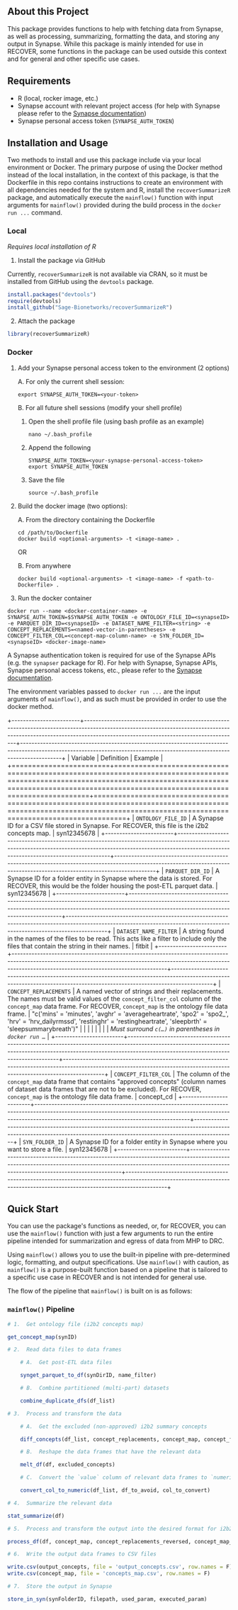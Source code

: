 ## About this Project

This package provides functions to help with fetching data from Synapse, as well as processing, summarizing, formatting the data, and storing any output in Synapse. While this package is mainly intended for use in RECOVER, some functions in the package can be used outside this context and for general and other specific use cases.

## Requirements

-   R (local, rocker image, etc.)
-   Synapse account with relevant project access (for help with Synapse please refer to the [Synapse documentation](https://help.synapse.org/docs/))
-   Synapse personal access token (`SYNAPSE_AUTH_TOKEN`)

## Installation and Usage

Two methods to install and use this package include via your local environment or Docker. The primary purpose of using the Docker method instead of the local installation, in the context of this package, is that the Dockerfile in this repo contains instructions to create an environment with all dependencies needed for the system and R, install the `recoverSummarizeR` package, and automatically execute the `mainflow()` function with input arguments for `mainflow()` provided during the build process in the `docker run ...` command.

### Local

*Requires local installation of R*

1.  Install the package via GitHub

Currently, `recoverSummarizeR` is not available via CRAN, so it must be installed from GitHub using the `devtools` package.

```R
install.packages("devtools")
require(devtools)
install_github("Sage-Bionetworks/recoverSummarizeR")
```

2.  Attach the package

```R
library(recoverSummarizeR)
```

### Docker

1.  Add your Synapse personal access token to the environment (2 options)

    A. For only the current shell session:

    ```Shell
    export SYNAPSE_AUTH_TOKEN=<your-token>
    ```

    B. For all future shell sessions (modify your shell profile)

    1.  Open the shell profile file (using bash profile as an example)

        ```Shell
        nano ~/.bash_profile
        ```

    2.  Append the following

        ```Shell
        SYNAPSE_AUTH_TOKEN=<your-synapse-personal-access-token>
        export SYNAPSE_AUTH_TOKEN
        ```

    3.  Save the file

        ```Shell
        source ~/.bash_profile
        ```

2.  Build the docker image (two options):

    A.  From the directory containing the Dockerfile

    ```Shell
    cd /path/to/Dockerfile
    docker build <optional-arguments> -t <image-name> .
    ```

    OR

    B.  From anywhere

    ```Shell
    docker build <optional-arguments> -t <image-name> -f <path-to-Dockerfile> .
    ```

3.  Run the docker container

```Shell
docker run --name <docker-container-name> -e SYNAPSE_AUTH_TOKEN=$SYNAPSE_AUTH_TOKEN -e ONTOLOGY_FILE_ID=<synapseID> -e PARQUET_DIR_ID=<synapseID> -e DATASET_NAME_FILTER=<string> -e CONCEPT_REPLACEMENTS=<named-vector-in-parentheses> -e CONCEPT_FILTER_COL=<concept-map-column-name> -e SYN_FOLDER_ID=<synapseID> <docker-image-name>
```

A Synapse authentication token is required for use of the Synapse APIs (e.g. the `synapser` package for R). For help with Synapse, Synapse APIs, Synapse personal access tokens, etc., please refer to the [Synapse documentation](https://help.synapse.org/docs/).

The environment variables passed to `docker run ...` are the input arguments of `mainflow()`, and as such must be provided in order to use the docker method.

+------------------------+------------------------------------------------------------------------------------------------------------------------------------------------------------------------------------------------------------------+--------------------------------------------------------------------------------------------------------------------------------------------------------------------------+
| Variable               | Definition                                                                                                                                                                                                       | Example                                                                                                                                                                  |
+========================+==================================================================================================================================================================================================================+==========================================================================================================================================================================+
| `ONTOLOGY_FILE_ID`     | A Synapse ID for a CSV file stored in Synapse. For RECOVER, this file is the i2b2 concepts map.                                                                                                                  | syn12345678                                                                                                                                                              |
+------------------------+------------------------------------------------------------------------------------------------------------------------------------------------------------------------------------------------------------------+--------------------------------------------------------------------------------------------------------------------------------------------------------------------------+
| `PARQUET_DIR_ID`       | A Synapse ID for a folder entity in Synapse where the data is stored. For RECOVER, this would be the folder housing the post-ETL parquet data.                                                                   | syn12345678                                                                                                                                                              |
+------------------------+------------------------------------------------------------------------------------------------------------------------------------------------------------------------------------------------------------------+--------------------------------------------------------------------------------------------------------------------------------------------------------------------------+
| `DATASET_NAME_FILTER`  | A string found in the names of the files to be read. This acts like a filter to include only the files that contain the string in their names.                                                                   | fitbit                                                                                                                                                                   |
+------------------------+------------------------------------------------------------------------------------------------------------------------------------------------------------------------------------------------------------------+--------------------------------------------------------------------------------------------------------------------------------------------------------------------------+
| `CONCEPT_REPLACEMENTS` | A named vector of strings and their replacements. The names must be valid values of the `concept_filter_col` column of the `concept_map` data frame. For RECOVER, `concept_map` is the ontology file data frame. | "c('mins' = 'minutes', 'avghr' = 'averageheartrate', 'spo2' = 'spo2\_', 'hrv' = 'hrv_dailyrmssd', 'restinghr' = 'restingheartrate', 'sleepbrth' = 'sleepsummarybreath')" |
|                        |                                                                                                                                                                                                                  |                                                                                                                                                                          |
|                        |                                                                                                                                                                                                                  | *Must surround `c(…)` in parentheses in `docker run …`*                                                                                                                  |
+------------------------+------------------------------------------------------------------------------------------------------------------------------------------------------------------------------------------------------------------+--------------------------------------------------------------------------------------------------------------------------------------------------------------------------+
| `CONCEPT_FILTER_COL`   | The column of the `concept_map` data frame that contains "approved concepts" (column names of dataset data frames that are not to be excluded). For RECOVER, `concept_map` is the ontology file data frame.      | concept_cd                                                                                                                                                               |
+------------------------+------------------------------------------------------------------------------------------------------------------------------------------------------------------------------------------------------------------+--------------------------------------------------------------------------------------------------------------------------------------------------------------------------+
| `SYN_FOLDER_ID`        | A Synapse ID for a folder entity in Synapse where you want to store a file.                                                                                                                                      | syn12345678                                                                                                                                                              |
+------------------------+------------------------------------------------------------------------------------------------------------------------------------------------------------------------------------------------------------------+--------------------------------------------------------------------------------------------------------------------------------------------------------------------------+

## Quick Start

You can use the package's functions as needed, or, for RECOVER, you can use the `mainflow()` function with just a few arguments to run the entire pipeline intended for summarization and egress of data from MHP to DRC.

Using `mainflow()` allows you to use the built-in pipeline with pre-determined logic, formatting, and output specifications. Use `mainflow()` with caution, as `mainflow()` is a purpose-built function based on a pipeline that is tailored to a specific use case in RECOVER and is not intended for general use.

The flow of the pipeline that `mainflow()` is built on is as follows:

### `mainflow()` Pipeline

```R
# 1.  Get ontology file (i2b2 concepts map)

get_concept_map(synID)

# 2.  Read data files to data frames

    # A.  Get post-ETL data files

    synget_parquet_to_df(synDirID, name_filter)

    # B.  Combine partitioned (multi-part) datasets

    combine_duplicate_dfs(df_list)

# 3.  Process and transform the data

    # A.  Get the excluded (non-approved) i2b2 summary concepts

    diff_concepts(df_list, concept_replacements, concept_map, concept_filter_col)

    # B.  Reshape the data frames that have the relevant data

    melt_df(df, excluded_concepts)

    # C.  Convert the `value` column of relevant data frames to `numeric` type

    convert_col_to_numeric(df_list, df_to_avoid, col_to_convert)

# 4.  Summarize the relevant data

stat_summarize(df)

# 5.  Process and transform the output into the desired format for i2b2

process_df(df, concept_map, concept_replacements_reversed, concept_map_concepts, concept_map_units)

# 6.  Write the output data frames to CSV files

write.csv(output_concepts, file = 'output_concepts.csv', row.names = F)
write.csv(concept_map, file = 'concepts_map.csv', row.names = F)

# 7.  Store the output in Synapse

store_in_syn(synFolderID, filepath, used_param, executed_param)
```

